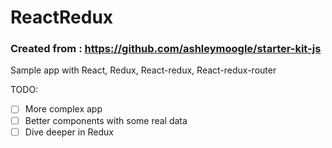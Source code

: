 # ReactRedux
### Created from : https://github.com/ashleymoogle/starter-kit-js
Sample app with React, Redux, React-redux, React-redux-router

TODO:
- [ ] More complex app
- [ ] Better components with some real data
- [ ] Dive deeper in Redux
